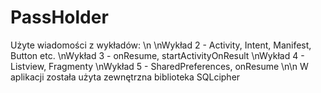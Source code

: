 # PassHolder

Użyte wiadomości z wykładów: \n
\nWykład 2 - Activity, Intent, Manifest, Button etc. 
\nWykład 3 - onResume, startActivityOnResult
\nWykład 4 - Listview, Fragmenty
\nWykład 5 - SharedPreferences, onResume
\n\n
W aplikacji została użyta zewnętrzna biblioteka SQLcipher

